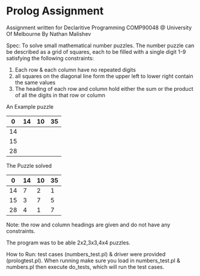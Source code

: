 # Prolog Assignment
Assignment written for Declaritive Programming COMP90048 @ University Of Melbourne
By Nathan Malishev

Spec:
To solve small mathematical number puzzles. The number puzzle can be described as a grid of squares, each to be filled with a single digit 1-9 satisfying the following constraints:
<ol>
	<li>Each row & each column have no repeated digits</li>
	<li>all squares on the diagonal line form the upper left to lower right contain the same values</li>
	<li>The heading of each row and column hold either the sum or the product of all the digits in that row or column</li>
	</ol>

An Example puzzle               

| 0  | 14 | 10 | 35 |          
|----|----|----|----|                             
| 14 |    |    |    |          
| 15 |    |    |    |           
| 28 |    |    |    |      

The Puzzle solved 

| 0  | 14 | 10 | 35 |          
|----|----|----|----|                             
| 14 |  7 | 2  | 1  |          
| 15 |  3 | 7  | 5  |           
| 28 |  4 | 1  | 7  | 

Note: the row and column headings are given and do not have any constraints.

The program was to be able 2x2,3x3,4x4 puzzles.

How to Run:
test cases (numbers\_test.pl) & driver were provided (prologtest.pl). When running make sure you load in numbers\_test.pl & numbers.pl then execute do\_tests, which will run the test cases.

